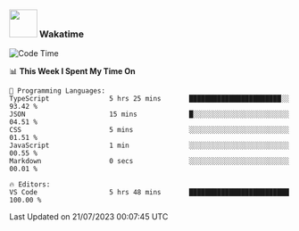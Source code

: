 ### <img src="https://media.giphy.com/media/VgCDAzcKvsR6OM0uWg/giphy.gif" width="50"> Wakatime

  <!--START_SECTION:waka-->
![Code Time](http://img.shields.io/badge/Code%20Time-1%2C425%20hrs%202%20mins-blue)

📊 **This Week I Spent My Time On** 

```text
💬 Programming Languages: 
TypeScript               5 hrs 25 mins       ███████████████████████░░   93.42 % 
JSON                     15 mins             █░░░░░░░░░░░░░░░░░░░░░░░░   04.51 % 
CSS                      5 mins              ░░░░░░░░░░░░░░░░░░░░░░░░░   01.51 % 
JavaScript               1 min               ░░░░░░░░░░░░░░░░░░░░░░░░░   00.55 % 
Markdown                 0 secs              ░░░░░░░░░░░░░░░░░░░░░░░░░   00.01 % 

🔥 Editors: 
VS Code                  5 hrs 48 mins       █████████████████████████   100.00 % 
```


 Last Updated on 21/07/2023 00:07:45 UTC
<!--END_SECTION:waka-->
